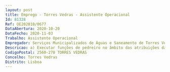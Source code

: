 ```yaml
--- 
layout: post
title: Emprego - Torres Vedras - Assistente Operacional
Id: 81328
Ref: OE202010/0677
DataAbertura: 2020-10-20
DataFecho: 2020-11-03
Trabalho: Assistente Operacional
Empregador: Serviços Municipalizados de Águas e Saneamento de Torres Vedras
Descricao: a) Executar funções de pedreiro no âmbito das atribuições da subunidade orgânica e outras tarefas inerentes (Unidade de Construção e Manutenção de Redes de Água).b) A descrição de funções não prejudica, nos termos do n.º 1 do artigo 81.º da LTFP,  a atribuição ao(à) trabalhador(a) de funções, não expressamente mencionadas, que lhe sejam afins ou funcionalmente ligadas, para as quais o(a) trabalhador(a) detenha a qualificação profissional adequada e que não impliquem desvalorização profissional.
CodigoPostal: 2560-270 TORRES VEDRAS
Concelho: Torres Vedras
Distrito: Lisboa
--- 
```

